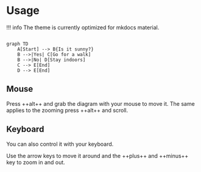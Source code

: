 # Usage

!!! info
    The theme is currently optimized for mkdocs material.

```mermaid

graph TD
    A[Start] --> B{Is it sunny?}
    B -->|Yes| C[Go for a walk]
    B -->|No| D[Stay indoors]
    C --> E[End]
    D --> E[End]

```

## Mouse

Press ++alt++ and grab the diagram with your mouse to move it. The same applies to the zooming press ++alt++ and scroll.

## Keyboard

You can also control it with your keyboard.

Use the arrow keys to move it around and the ++plus++ and ++minus++ key to zoom in and out.
